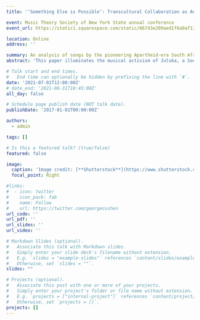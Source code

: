 ```yaml
---
title: '‘Something Else is Possible’: Transcultural Collaboration as Anti-Apartheid Activism in the Music of Juluka'

event: Music Theory Society of New York State annual conference
event_url: https://static1.squarespace.com/static/66743e209aed1f6a0af133f0/t/6682c0e982000b61a7201afb/1719845097855/MTSNYS_2021_Abstracts.pdf

location: Online
address: ''

summary: An analysis of songs by the pioneering Apartheid-era South African band Juluka.
abstract: 'This paper illuminates the musical activism of Juluka, a South African band active in the late 1970s through the mid-eighties who challenged apartheid ideology, not only through their interracial membership, but also by creating music whose artistic richness belies the principles of cultural segregation. Yet despite one of the band’s founders calling explicit attention to their blending of English lyrics and Western melodies with Zulu musical structures, scholarly treatments of these blendings have been superficial and dismissive. By contrast, I analyze two of their songs, focusing on intersections between Western popular music and a Zulu song genre called maskanda. By revealing the depth of the interplay of Western- and Zulu-symbolizing elements in aspects of their meter, text setting, and form, I demonstrate that the artistic fruitfulness of the band’s collaboration was a powerful rebuke to the government’s apartheid ideology, which sought to segregate not just people, but even their artistic expressions.'

# Talk start and end times.
#   End time can optionally be hidden by prefixing the line with `#`.
date: '2021-07-01T12:00:00Z'
# date_end: '2021-08-31T18:45:00Z'
all_day: false

# Schedule page publish date (NOT talk date).
publishDate: '2017-01-01T00:00:00Z'

authors:
  - admin

tags: []

# Is this a featured talk? (true/false)
featured: false

image:
  caption: 'Image credit: [**Shutterstock**](https://www.shutterstock.com/editorial/image-editorial/pop-group-juluka-l-r-gary-van-zyl-5812800a)'
  focal_point: Right

#links:
#  - icon: twitter
#    icon_pack: fab
#    name: Follow
#    url: https://twitter.com/georgecushen
url_code: ''
url_pdf: ''
url_slides: ''
url_video: ''

# Markdown Slides (optional).
#   Associate this talk with Markdown slides.
#   Simply enter your slide deck's filename without extension.
#   E.g. `slides = "example-slides"` references `content/slides/example-slides.md`.
#   Otherwise, set `slides = ""`.
slides: ""

# Projects (optional).
#   Associate this post with one or more of your projects.
#   Simply enter your project's folder or file name without extension.
#   E.g. `projects = ["internal-project"]` references `content/project/deep-learning/index.md`.
#   Otherwise, set `projects = []`.
projects: []
---
```

